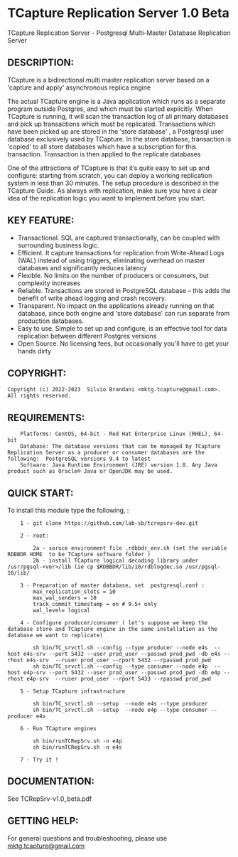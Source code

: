 # TCapture Replication Server 1.0 Beta

TCapture Replication Server  - Postgresql Multi-Master Database Replication Server

DESCRIPTION:
------------

TCapture is a bidirectional multi master replication server based on a 'capture and apply' asynchronous replica engine

The actual TCapture engine is a Java application which runs as a separate program outside Postgres, and which must be started explicitly.
When TCapture is running, it will scan the transaction log of all primary databases and pick up transactions which must be replicated.
Transactions which have been picked up are stored in the 'store database' , a Postgresql user database exclusively used by TCapture.
In the store database, transaction is 'copied' to all store databases which have a subscription for this transaction.
Transaction is then applied to the replicate databases 

One of the attractions of TCapture is that it’s quite easy to set up and configure: starting from scratch, you can deploy a working replication system in less than 30 minutes. 
The setup procedure is described in the TCapture Guide. As always with replication, make sure you have a clear idea of the replication logic you want to implement before you start.

KEY FEATURE:
------------

- Transactional. SQL are captured transactionally, can be coupled with surrounding business logic.
- Efficient. It capture transactions for replication from Write-Ahead Logs (WAL) instead of using triggers, eliminating overhead on master databases and significantly reduces latency
- Flexible. No limits on the number of producers or consumers, but complexity increases 
- Reliable. Transactions are stored in PostgreSQL database – this adds the benefit of write ahead logging and crash recovery.
- Transparent. No impact on the applications already running on that database, since both engine and 'store database' can run separate from production databases.
- Easy to use. Simple to set up and configure, is an  effective tool for data replication between different Postgres versions
- Open Source. No licensing fees, but occasionally you'll have to get your hands dirty


COPYRIGHT:
----------
	Copyright (c) 2022-2023  Silvio Brandani <mktg.tcapture@gmail.com>. All rights reserved.


REQUIREMENTS:
-------------
        Platforms: CentOS, 64-bit - Red Hat Enterprise Linux (RHEL), 64-bit
        Database: The database versions that can be managed by TCapture Replication Server as a producer or consumer databases are the following:  PostgreSQL versions 9.4 to latest
        Software: Java Runtime Environment (JRE) version 1.8. Any Java product such as Oracle® Java or OpenJDK may be used.



QUICK START:
-------------

To install this module type the following, :

        1 - git clone https://github.com/lab-sb/tcrepsrv-dev.git

        2 - root:
					
			2a - soruce environment file .rdbbdr_env.sh (set the variable RDBBDR HOME  to be TCapture software folder )
		    2b - install TCapture logical decoding library under /usr/pgsql-<ver>/lib (ie cp $RDBBDR/lib/10/rdblogdec.so /usr/pgsql-10/lib/

		3 - Preparation of master database, set  postgresql.conf :
			max_replication_slots = 10
			max_wal_senders = 10
			track_commit_timestamp = on # 9.5+ only
			wal_level= logical
        
		4 - Configure producer/consumer ( let's suppose we keep the database store and TCapture engine in the same installation as the database we want to replicate)
		 
			sh bin/TC_srvctl.sh --config --type producer --node e4s  --host e4s-srv --port 5432 --user prod_user --passwd prod_pwd -db e4s --rhost e4s-srv  --ruser prod_user --rport 5432 --rpasswd prod_pwd
		    sh bin/TC_srvctl.sh --config --type consumer --node e4p  --host e4p-srv --port 5432 --user prod_user --passwd prod_pwd -db e4p --rhost e4p-srv  --ruser prod_user --rport 5433 --rpasswd prod_pwd

		5 - Setup TCapture infrastructure
			
		    sh bin/TC_srvctl.sh --setup  --node e4s --type producer
			sh bin/TC_srvctl.sh --setup  --node e4p --type consumer --producer e4s

		6 - Run TCapture engines
		
  		    sh bin/runTCRepSrv.sh -n e4p
		    sh bin/runTCRepSrv.sh -n e4s
	
		7 - Try it !


DOCUMENTATION:
--------------

See TCRepSrv-v1.0_beta.pdf 

GETTING HELP:
-------------

For general questions and troubleshooting, please use mktg.tcapture@gmail.com

